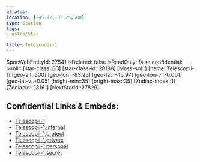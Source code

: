 ```yaml
---
aliases: 
location: [-45.97,-83.25,500]
type: Station
tags:
- astro/Star

title: Telescopii-1
---
```

SpocWebEntityId: 27541
isDeleted: false
isReadOnly: false
confidential: public
[star-class::B3]
[star-class-id::28188]
[Mass-sol::]
[name::Telescopii-1]
[geo-alt::500]
[geo-lon::-83.25]
[geo-lat::-45.97]
[geo-lon-v::-0.001]
[geo-lat-v::-0.05]
[bright-min::35]
[bright-max::35]
[Zodiac-index::1]
[ZodiacId::28161]
[NextStarId::27829]



## Confidential Links & Embeds: 
- [Telescopii-1](../../../_public/astro/Star/Telescopii-1.md) 
- [Telescopii-1.internal](../../../_internal/astro/Star/Telescopii-1.internal.md) 
- [Telescopii-1.protect](../../../_protect/astro/Star/Telescopii-1.protect.md) 
- [Telescopii-1.private](../../../_private/astro/Star/Telescopii-1.private.md) 
- [Telescopii-1.personal](../../../_personal/astro/Star/Telescopii-1.personal.md) 
- [Telescopii-1.secret](../../../_secret/astro/Star/Telescopii-1.secret.md) 
